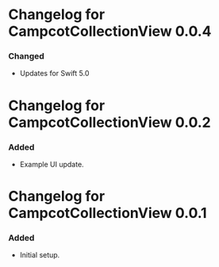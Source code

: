 # Changelog for CampcotCollectionView 0.0.4
### Changed
* Updates for Swift 5.0

# Changelog for CampcotCollectionView 0.0.2
### Added
* Example UI update.

# Changelog for CampcotCollectionView 0.0.1
### Added
* Initial setup.
